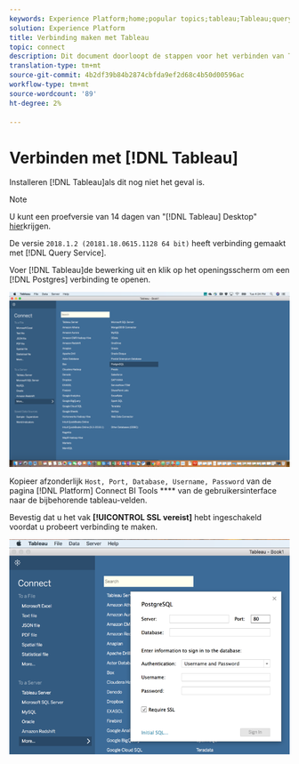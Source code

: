 ```yaml
---
keywords: Experience Platform;home;popular topics;tableau;Tableau;query service;Query service;connect to query service;
solution: Experience Platform
title: Verbinding maken met Tableau
topic: connect
description: Dit document doorloopt de stappen voor het verbinden van Tableau met de Dienst van de Vraag van Adobe Experience Platform.
translation-type: tm+mt
source-git-commit: 4b2df39b84b2874cbfda9ef2d68c4b50d00596ac
workflow-type: tm+mt
source-wordcount: '89'
ht-degree: 2%

---
```



# Verbinden met [!DNL Tableau]

Installeren [!DNL Tableau]als dit nog niet het geval is.

>[!NOTE]
>
>U kunt een proefversie van 14 dagen van &quot;[!DNL Tableau] Desktop&quot; [hier](https://www.tableau.com/products/desktop/download)krijgen.
>    
> De versie `2018.1.2 (20181.18.0615.1128 64 bit)` heeft verbinding gemaakt met [!DNL Query Service].

Voer [!DNL Tableau]de bewerking uit en klik op het openingsscherm om een [!DNL Postgres] verbinding te openen.

![Image](../images/clients/tableau/open-connection.png)

Kopieer afzonderlijk `Host, Port, Database, Username, Password` van de pagina [!DNL Platform] Connect BI Tools **** van de gebruikersinterface naar de bijbehorende tableau-velden.

Bevestig dat u het vak **[!UICONTROL SSL vereist]** hebt ingeschakeld voordat u probeert verbinding te maken.

![Image](../images/clients/tableau/ssl-required.png)